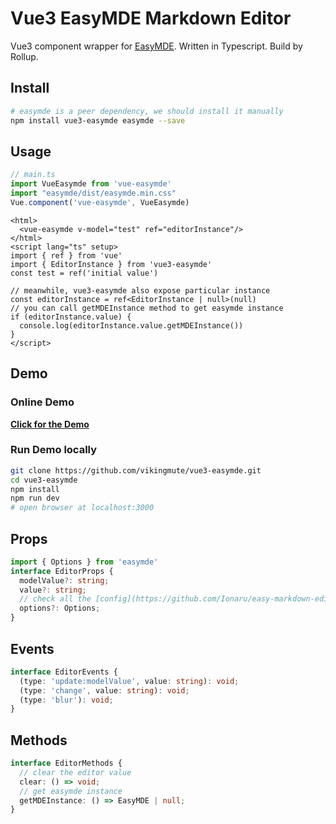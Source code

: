 # Vue3 EasyMDE Markdown Editor
Vue3 component wrapper for [EasyMDE](https://github.com/Ionaru/easy-markdown-editor). Written in Typescript. Build by Rollup. 

## Install
```bash
# easymde is a peer dependency, we should install it manually
npm install vue3-easymde easymde --save
```

## Usage

```typescript
// main.ts
import VueEasymde from 'vue-easymde'
import "easymde/dist/easymde.min.css"
Vue.component('vue-easymde', VueEasymde)
```

```vue
<html>
  <vue-easymde v-model="test" ref="editorInstance"/>
</html>
<script lang="ts" setup>
import { ref } from 'vue'
import { EditorInstance } from 'vue3-easymde'  
const test = ref('initial value')

// meanwhile, vue3-easymde also expose particular instance 
const editorInstance = ref<EditorInstance | null>(null)
// you can call getMDEInstance method to get easymde instance
if (editorInstance.value) {
  console.log(editorInstance.value.getMDEInstance())
}
</script>
```

## Demo
### Online Demo
**[Click for the Demo](https://vikingmute.github.io/vue3-easymde/)**
### Run Demo locally
```bash
git clone https://github.com/vikingmute/vue3-easymde.git
cd vue3-easymde
npm install
npm run dev
# open browser at localhost:3000
```
## Props

```typescript
import { Options } from 'easymde'
interface EditorProps {
  modelValue?: string;
  value?: string;
  // check all the [config](https://github.com/Ionaru/easy-markdown-editor) here
  options?: Options;
}
```

## Events
```typescript
interface EditorEvents {
  (type: 'update:modelValue', value: string): void;
  (type: 'change', value: string): void;
  (type: 'blur'): void;
}
```

## Methods
```typescript
interface EditorMethods {
  // clear the editor value
  clear: () => void;
  // get easymde instance
  getMDEInstance: () => EasyMDE | null;
}
```
